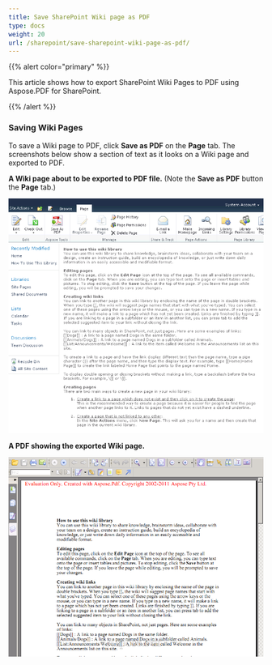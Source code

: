 ```yaml
---
title: Save SharePoint Wiki page as PDF
type: docs
weight: 20
url: /sharepoint/save-sharepoint-wiki-page-as-pdf/
---
```


{{% alert color="primary" %}} 

This article shows how to export SharePoint Wiki Pages to PDF using Aspose.PDF for SharePoint.

{{% /alert %}} 
### **Saving Wiki Pages**
To save a Wiki page to PDF, click **Save as PDF** on the **Page** tab. The screenshots below show a section of text as it looks on a Wiki page and exported to PDF.

**A Wiki page about to be exported to PDF file.** (Note the **Save as PDF** button the **Page** tab.) 

![todo:image_alt_text](save-sharepoint-wiki-page-as-pdf_1.png)




**A PDF showing the exported Wiki page.** 

![todo:image_alt_text](save-sharepoint-wiki-page-as-pdf_2.png)



